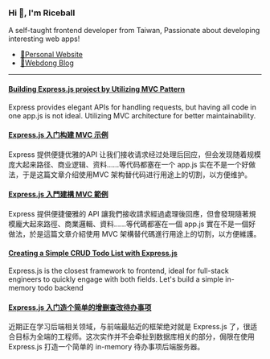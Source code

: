 <h3 >Hi 👋, I'm Riceball</h3>
<p>A self-taught frontend developer from Taiwan, Passionate about developing interesting web apps!</p>

- [🏡Personal Website](https://weweweb.pages.dev/)
- [📝Webdong Blog](https://www.webdong.dev/)
---

<!--START_SECTION:feed-->
#### [Building Express.js project by Utilizing MVC Pattern](https:&#x2F;&#x2F;www.webdong.dev&#x2F;post&#x2F;en&#x2F;express-mvc&#x2F;) 
Express provides elegant APIs for handling requests, but having all code in one app.js is not ideal. Utilizing MVC architecture for better maintainability.
#### [Express.js 入门构建 MVC 示例](https:&#x2F;&#x2F;www.webdong.dev&#x2F;post&#x2F;zh-cn&#x2F;express-mvc&#x2F;) 
Express 提供便捷优雅的API 让我们接收请求经过处理后回应，但会发现随着规模庞大起来路径、商业逻辑、资料……等代码都塞在一个 app.js 实在不是一个好做法，于是这篇文章介绍使用MVC 架构替代码进行用途上的切割，以方便维护。
#### [Express.js 入門建構 MVC 範例](https:&#x2F;&#x2F;www.webdong.dev&#x2F;post&#x2F;zh-tw&#x2F;express-mvc&#x2F;) 
Express 提供便捷優雅的 API 讓我們接收請求經過處理後回應，但會發現隨著規模龐大起來路徑、商業邏輯、資料……等代碼都塞在一個 app.js 實在不是一個好做法，於是這篇文章介紹使用 MVC 架構替代碼進行用途上的切割，以方便維護。
#### [Creating a Simple CRUD Todo List with Express.js](https:&#x2F;&#x2F;www.webdong.dev&#x2F;post&#x2F;en&#x2F;expressjs-basic-crud-todolist&#x2F;) 
Express.js is the closest framework to frontend, ideal for full-stack engineers to quickly engage with both fields. Let&#39;s build a simple in-memory todo backend
#### [Express.js 入门造个简单的增删查改待办事项](https:&#x2F;&#x2F;www.webdong.dev&#x2F;post&#x2F;zh-cn&#x2F;expressjs-basic-crud-todolist&#x2F;) 
近期正在学习后端相关领域，与前端最贴近的框架绝对就是 Express.js 了，很适合目标为全端的工程师。这次实作并不会牵扯到数据库相关的部分，侷限在使用 Express.js 打造一个简单的 in-memory 待办事项后端服务器。
<!--END_SECTION:feed-->

